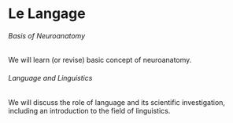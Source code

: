 Le Langage
=======================

######  Basis of Neuroanatomy
We will learn (or revise) basic concept of neuroanatomy.

###### Language and Linguistics
We will discuss the role of language and its scientific investigation, including an introduction to the field of linguistics. 